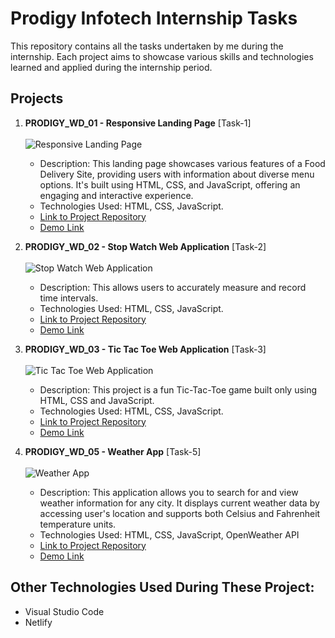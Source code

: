 # Prodigy Infotech Internship Tasks
 This repository contains all the tasks undertaken by me during the internship. Each project aims to showcase various skills and technologies learned and applied during the internship period.

## Projects

1. **PRODIGY_WD_01 - Responsive Landing Page** [Task-1]
   </br></br>
   <img alt="Responsive Landing Page" src="https://github.com/AyushJain25522/Prodigy-Infotech/assets/131573593/0f133efb-835a-4a3f-ab81-e5bade8a1466" />
   - Description: This landing page showcases various features of a Food Delivery Site, providing users with information about diverse menu options. It's built using HTML, CSS, and JavaScript, offering an engaging and interactive experience.
   - Technologies Used: HTML, CSS, JavaScript.
   - [Link to Project Repository](https://github.com/AyushJain25522/Prodigy-Infotech/tree/main/PRODIGY_WD_01)
   - [Demo Link](https://responsive-landing-page-aj.netlify.app/)
  
2. **PRODIGY_WD_02 - Stop Watch Web Application** [Task-2]
   </br></br>
   <img alt="Stop Watch Web Application" src="https://github.com/AyushJain25522/Prodigy-Infotech/assets/131573593/4b6efb95-f2d6-445c-8ce1-19c89be5a397" />
   - Description: This allows users to accurately measure and record time intervals.
   - Technologies Used: HTML, CSS, JavaScript.
   - [Link to Project Repository](https://github.com/AyushJain25522/Prodigy-Infotech/tree/main/PRODIGY_WD_02)
   - [Demo Link](https://stopwatch-aj.netlify.app/)

3. **PRODIGY_WD_03 - Tic Tac Toe Web Application** [Task-3]
  </br></br>
   <img alt="Tic Tac Toe Web Application" src="https://github.com/AyushJain25522/Prodigy-Infotech/assets/131573593/ac2e6f4a-d542-4d1f-8408-f6e6f6f0eaaf" />
   - Description: This project is a fun Tic-Tac-Toe game built only using HTML, CSS and JavaScript.
   - Technologies Used: HTML, CSS, JavaScript.
   - [Link to Project Repository](https://github.com/AyushJain25522/Prodigy-Infotech/tree/main/PRODIGY_WD_03)
   - [Demo Link](https://tic-tac-toc-aj.netlify.app/)

5. **PRODIGY_WD_05 - Weather App** [Task-5]
    </br></br>
   <img alt="Weather App" src="https://github.com/AyushJain25522/Prodigy-Infotech/assets/131573593/5847521b-7ac6-4d33-919c-9b6e338ef878" />
   - Description: This application allows you to search for and view weather information for any city. It displays current weather data by accessing user's location and supports both Celsius and Fahrenheit temperature units. 
   - Technologies Used: HTML, CSS, JavaScript, OpenWeather API
   - [Link to Project Repository](https://github.com/AyushJain25522/Prodigy-Infotech/tree/main/PRODIGY_WD_05)
   - [Demo Link](https://weather-app-aj.netlify.app/)

## Other Technologies Used During These Project:
- Visual Studio Code
- Netlify
